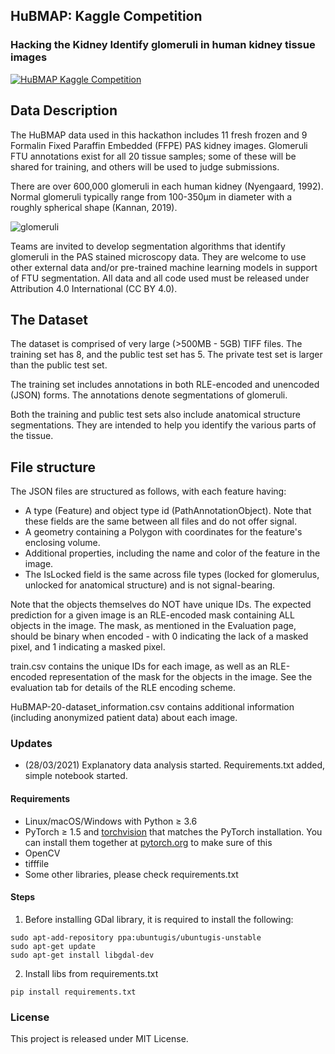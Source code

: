 ## HuBMAP: Kaggle Competition 
### Hacking the Kidney Identify glomeruli in human kidney tissue images

[![HuBMAP Kaggle Competition](https://www.vectorlogo.zone/logos/kaggle/kaggle-ar21.svg)](https://www.kaggle.com/c/hubmap-kidney-segmentation)

## Data Description
The HuBMAP data used in this hackathon includes 11 fresh frozen and 9 Formalin Fixed Paraffin Embedded (FFPE) PAS kidney images. Glomeruli FTU annotations exist for all 20 tissue samples; some of these will be shared for training, and others will be used to judge submissions.

There are over 600,000 glomeruli in each human kidney (Nyengaard, 1992). Normal glomeruli typically range from 100-350μm in diameter with a roughly spherical shape (Kannan, 2019).

![glomeruli](https://www.googleapis.com/download/storage/v1/b/kaggle-forum-message-attachments/o/inbox%2F416539%2F0e447c4fe795b097d136e7139be76073%2Fannotation_issue.png?generation=1605622260492931&alt=media)

Teams are invited to develop segmentation algorithms that identify glomeruli in the PAS stained microscopy data. They are welcome to use other external data and/or pre-trained machine learning models in support of FTU segmentation. All data and all code used must be released under Attribution 4.0 International (CC BY 4.0).

## The Dataset
The dataset is comprised of very large (>500MB - 5GB) TIFF files. The training set has 8, and the public test set has 5. The private test set is larger than the public test set.

The training set includes annotations in both RLE-encoded and unencoded (JSON) forms. The annotations denote segmentations of glomeruli.

Both the training and public test sets also include anatomical structure segmentations. They are intended to help you identify the various parts of the tissue.

## File structure
The JSON files are structured as follows, with each feature having:
- A type (Feature) and object type id (PathAnnotationObject). Note that these fields are the same between all files and do not offer signal.
- A geometry containing a Polygon with coordinates for the feature's enclosing volume.
- Additional properties, including the name and color of the feature in the image.
- The IsLocked field is the same across file types (locked for glomerulus, unlocked for anatomical structure) and is not signal-bearing.

Note that the objects themselves do NOT have unique IDs. The expected prediction for a given image is an RLE-encoded mask containing ALL objects in the image. The mask, as mentioned in the Evaluation page, should be binary when encoded - with 0 indicating the lack of a masked pixel, and 1 indicating a masked pixel.

train.csv contains the unique IDs for each image, as well as an RLE-encoded representation of the mask for the objects in the image. See the evaluation tab for details of the RLE encoding scheme.

HuBMAP-20-dataset_information.csv contains additional information (including anonymized patient data) about each image.

### Updates
- (28/03/2021) Explanatory data analysis started. Requirements.txt added, simple notebook started.


#### Requirements
- Linux/macOS/Windows with Python ≥ 3.6
- PyTorch ≥ 1.5 and [torchvision](https://github.com/pytorch/vision/) that matches the PyTorch installation.
  You can install them together at [pytorch.org](https://pytorch.org) to make sure of this
- OpenCV
- tifffile
- Some other libraries, please check requirements.txt

#### Steps
1. Before installing GDal library, it is required to install the following:
```
sudo apt-add-repository ppa:ubuntugis/ubuntugis-unstable
sudo apt-get update
sudo apt-get install libgdal-dev
```
2. Install libs from requirements.txt
```
pip install requirements.txt
```

### License

This project is released under MIT License.